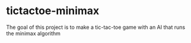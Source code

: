 # tictactoe-minimax
The goal of this project is to make a tic-tac-toe game with an AI that runs the minimax algorithm
